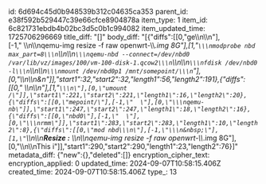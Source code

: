 id: 6d694c45d0b948539b312c04635ca353
parent_id: e38f592b529447c39e66cfce8904878a
item_type: 1
item_id: 6c821731ebdb4b02bc3d5c0b1c994082
item_updated_time: 1725706296669
title_diff: "[]"
body_diff: "[{\"diffs\":[[0,\"ge\\\n\\\n\"],[-1,\"&nbsp;\\\n\\\nqemu-img resize -f raw openwrt-\\\\*.img 8G\"],[1,\"```\\\nmodprobe nbd max_part=8\\\n```\\\n\\\n```\\\nqemu-nbd --connect=/dev/nbd0 /var/lib/vz/images/100/vm-100-disk-1.qcow2\\\n```\\\n\\\n```\\\nfdisk /dev/nbd0 -l\\\n```\\\n\\\n```\\\nmount /dev/nbd0p1 /mnt/somepoint/\\\n```\"],[0,\"\\\n\\\n&n\"]],\"start1\":32,\"start2\":32,\"length1\":56,\"length2\":191},{\"diffs\":[[0,\"&nbsp;\\\n\\\n\"],[1,\"```\\\n\"],[0,\"umount /\"]],\"start1\":221,\"start2\":221,\"length1\":16,\"length2\":20},{\"diffs\":[[0,\"mepoint/\"],[-1,\"  \"],[0,\"\\\nqemu-nb\"]],\"start1\":247,\"start2\":247,\"length1\":18,\"length2\":16},{\"diffs\":[[0,\"nbd0\"],[-1,\"  \"],[0,\"\\\nrmm\"]],\"start1\":283,\"start2\":283,\"length1\":10,\"length2\":8},{\"diffs\":[[0,\"mod nbd\\\n\"],[-1,\"\\\n&nbsp;\"],[1,\"```\\\n\\\n**Resize :** \\\n\\\nqemu-img resize -f raw openwrt-\\\\*.img 8G\"],[0,\"\\\n\\\nThis i\"]],\"start1\":290,\"start2\":290,\"length1\":23,\"length2\":76}]"
metadata_diff: {"new":{},"deleted":[]}
encryption_cipher_text: 
encryption_applied: 0
updated_time: 2024-09-07T10:58:15.406Z
created_time: 2024-09-07T10:58:15.406Z
type_: 13